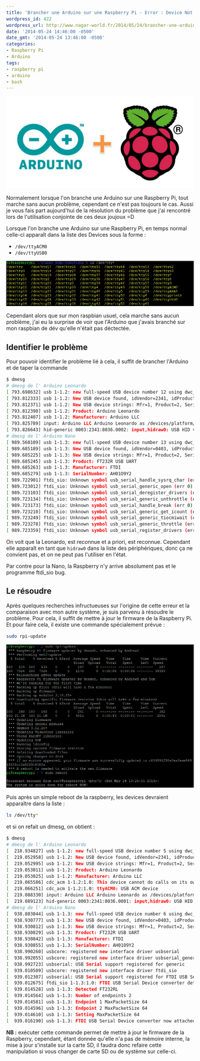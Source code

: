 ```yaml
---
title: 'Brancher une Arduino sur une Raspberry Pi - Error : Device Not Detected'
wordpress_id: 422
wordpress_url: http://www.nagar-world.fr/2014/05/24/brancher-une-arduino-sur-un-raspberry/
date: '2014-05-24 14:46:00 -0500'
date_gmt: '2014-05-24 13:46:00 -0500'
categories:
- Raspberry Pi
- Arduino
tags:
- raspberry pi
- arduino
- bash
---
```


![image](/assets/images/uploads/2014/05/ArdyPi.jpg)

Normalement lorsque l'on branche une Arduino sur une Raspberry Pi, tout marche sans aucun problème, cependant ce n'est pas toujours le cas. Aussi je vous fais part aujourd'hui de la résolution du problème que j'ai rencontré lors de l'utilisation conjointe de ces deux joujoux =D

<!--more-->

Lorsque l'on branche une Arduino sur une Raspberry Pi, en temps normal celle-ci apparaît dans la liste des Devices sous la forme :

- `/dev/ttyACM0`
- `/dev/ttyUSB0`

[![alt](/assets/images/uploads/2014/05/Device.png)](/assets/images/uploads/2014/05/Device.png)

Cependant alors que sur mon raspbian usuel, cela marche sans aucun problème, j'ai eu la surprise de voir que l'Arduino que j'avais branché sur mon raspbian de dév qu'elle n'était pas déctectée.

## Identifier le problème

Pour pouvoir identifier le problème lié à cela, il suffit de brancher l'Arduino et de taper la commande

```bash
$ dmesg
# dmesg de l' Arduino Leonardo
[ 793.698632] usb 1-1.2: new full-speed USB device number 12 using dwc_otg
[ 793.812333] usb 1-1.2: New USB device found, idVendor=2341, idProduct=8036
[ 793.812371] usb 1-1.2: New USB device strings: Mfr=1, Product=2, SerialNumber=0
[ 793.812390] usb 1-1.2: Product: Arduino Leonardo
[ 793.812407] usb 1-1.2: Manufacturer: Arduino LLC
[ 793.825789] input: Arduino LLC Arduino Leonardo as /devices/platform/bcm2708_usb/usb1/1-1/1-1.2/1-1.2:1.2/input/input1
[ 793.826643] hid-generic 0003:2341:8036.0002: input,hidraw0: USB HID v1.01 Mouse [Arduino LLC Arduino Leonardo] on usb-bcm2708_usb-1.2/input2
# dmesg de l' Arduino Nano
[ 989.560109] usb 1-1.3: new full-speed USB device number 13 using dwc_otg
[ 989.685189] usb 1-1.3: New USB device found, idVendor=0403, idProduct=6001
[ 989.685225] usb 1-1.3: New USB device strings: Mfr=1, Product=2, SerialNumber=3
[ 989.685245] usb 1-1.3: Product: FT232R USB UART
[ 989.685263] usb 1-1.3: Manufacturer: FTDI
[ 989.685279] usb 1-1.3: SerialNumber: AH01O9Y2
[ 989.722901] ftdi_sio: Unknown symbol usb_serial_handle_sysrq_char (err 0)
[ 989.723012] ftdi_sio: Unknown symbol usb_serial_generic_open (err 0)
[ 989.723103] ftdi_sio: Unknown symbol usb_serial_deregister_drivers (err 0)
[ 989.723134] ftdi_sio: Unknown symbol usb_serial_generic_unthrottle (err 0)
[ 989.723173] ftdi_sio: Unknown symbol usb_serial_handle_break (err 0)
[ 989.723210] ftdi_sio: Unknown symbol usb_serial_generic_get_icount (err 0)
[ 989.723249] ftdi_sio: Unknown symbol usb_serial_generic_tiocmiwait (err 0)
[ 989.723278] ftdi_sio: Unknown symbol usb_serial_generic_throttle (err 0)
[ 989.723359] ftdi_sio: Unknown symbol usb_serial_register_drivers (err 0)
```

On voit que la Leonardo, est reconnue et a priori, est reconnue. Cependant elle apparaît en tant que `hidraw0` dans la liste des périphériques, donc ça ne convient pas, et on ne peut pas l'utiliser en l'état.

Par contre pour la Nano, la Raspberry n'y arrive absolument pas et le programme ftdi_sio bug.

## Le résoudre

Après quelques recherches infructueuses sur l'origine de cette erreur et la comparaison avec mon autre système, je suis parvenu à résoudre le problème. Pour cela, il suffit de mettre à jour le firmware de la Raspberry Pi. Et pour faire cela, il existe une commande spécialement prévue :

```bash
sudo rpi-update
```

[![alt](/assets/images/uploads/2014/05/rpi-update.png)](/assets/images/uploads/2014/05/rpi-update.png)

Puis après un simple reboot de la raspberry, les devices devraient apparaître dans la liste :

```bash
ls /dev/tty*
```

et si on refait un dmesg, on obtient :

```bash
$ dmesg
# dmesg de l' Arduino Leonardo
[  218.934827] usb 1-1.2: new full-speed USB device number 5 using dwc_otg
[  219.052958] usb 1-1.2: New USB device found, idVendor=2341, idProduct=8036
[  219.052995] usb 1-1.2: New USB device strings: Mfr=1, Product=2, SerialNumber=0
[  219.053011] usb 1-1.2: Product: Arduino Leonardo
[  219.053025] usb 1-1.2: Manufacturer: Arduino LLC
[  219.065586] cdc_acm 1-1.2:1.0: This device cannot do calls on its own. It is not a modem.
[  219.066251] cdc_acm 1-1.2:1.0: ttyACM0: USB ACM device
[  219.088330] input: Arduino LLC Arduino Leonardo as /devices/platform/bcm2708_usb/usb1/1-1/1-1.2/1-1.2:1.2/input/input0
[  219.089123] hid-generic 0003:2341:8036.0001: input,hidraw0: USB HID v1.01 Mouse [Arduino LLC Arduino Leonardo] on usb-bcm2708_usb-1.2/input2
# dmesg de l' Arduino Nano
[  938.803044] usb 1-1.3: new full-speed USB device number 6 using dwc_otg
[  938.930777] usb 1-1.3: New USB device found, idVendor=0403, idProduct=6001
[  938.930812] usb 1-1.3: New USB device strings: Mfr=1, Product=2, SerialNumber=3
[  938.930829] usb 1-1.3: Product: FT232R USB UART
[  938.930842] usb 1-1.3: Manufacturer: FTDI
[  938.930855] usb 1-1.3: SerialNumber: AH01O9Y2
[  938.990260] usbcore: registered new interface driver usbserial
[  938.992055] usbcore: registered new interface driver usbserial_generic
[  938.992723] usbserial: USB Serial support registered for generic
[  939.010509] usbcore: registered new interface driver ftdi_sio
[  939.012307] usbserial: USB Serial support registered for FTDI USB Serial Device
[  939.012675] ftdi_sio 1-1.3:1.0: FTDI USB Serial Device converter detected
[  939.014528] usb 1-1.3: Detected FT232RL
[  939.014564] usb 1-1.3: Number of endpoints 2
[  939.014581] usb 1-1.3: Endpoint 1 MaxPacketSize 64
[  939.014596] usb 1-1.3: Endpoint 2 MaxPacketSize 64
[  939.014610] usb 1-1.3: Setting MaxPacketSize 64
[  939.016190] usb 1-1.3: FTDI USB Serial Device converter now attached to ttyUSB0
```

**NB :** exécuter cette commande permet de mettre à jour le firmware de la Raspberry, cependant, étant donnée qu'elle n'a pas de mémoire interne, la mise à jour s'installe sur la carte SD, il faudra donc refaire cette manipulation si vous changer de carte SD ou de système sur celle-ci.
